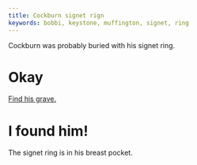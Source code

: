 ```yaml
---
title: Cockburn signet rign
keywords: bobbi, keystone, muffington, signet, ring
---
```


Cockburn was probably buried with his signet ring.

# Okay
[Find his grave.](020-grave.md)

# I found him!
The signet ring is in his breast pocket.
